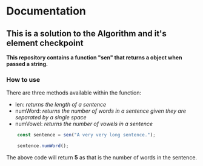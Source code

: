 # Documentation

## This is a solution to the Algorithm and it's element checkpoint

**This repository contains a function "sen" that returns a object when passed a string.**

### How to use

There are three methods available within the function: 
- len: *returns the length of a sentence*
- numWord: *returns the number of words in a sentence given they are separated by a single space*
- numVowel: *returns the number of vowels in a sentence*

```javascript
    const sentence = sen("A very very long sentence.");

    sentence.numWord();
```

The above code will return **5** as that is the number of words in the sentence.
